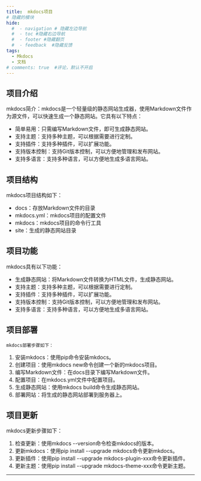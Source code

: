 ```yaml
---
title:  mkdocs项目
# 隐藏的模块
hide:
  #  - navigation # 隐藏左边导航
  #  - toc #隐藏右边导航
  #  - footer #隐藏翻页
  #  - feedback  #隐藏反馈
tags:  
  - Mkdocs
  - 文档
# comments: true  #评论，默认不开启
---
```



##  项目介绍
  mkdocs简介：mkdocs是一个轻量级的静态网站生成器，使用Markdown文件作为源文件，可以快速生成一个静态网站。它具有以下特点：

  - 简单易用：只需编写Markdown文件，即可生成静态网站。
  - 支持主题：支持多种主题，可以根据需要进行定制。
  - 支持插件：支持多种插件，可以扩展功能。
  - 支持版本控制：支持Git版本控制，可以方便地管理和发布网站。
  - 支持多语言：支持多种语言，可以方便地生成多语言网站。

## 项目结构
  mkdocs项目结构如下：

  - docs：存放Markdown文件的目录
  - mkdocs.yml：mkdocs项目的配置文件
  - mkdocs：mkdocs项目的命令行工具
  - site：生成的静态网站目录

## 项目功能
  mkdocs具有以下功能：

  - 生成静态网站：将Markdown文件转换为HTML文件，生成静态网站。
  - 支持主题：支持多种主题，可以根据需要进行定制。
  - 支持插件：支持多种插件，可以扩展功能。
  - 支持版本控制：支持Git版本控制，可以方便地管理和发布网站。
  - 支持多语言：支持多种语言，可以方便地生成多语言网站。
## 项目部署
    mkdocs部署步骤如下：

  1. 安装mkdocs：使用pip命令安装mkdocs。
  2. 创建项目：使用mkdocs new命令创建一个新的mkdocs项目。
  3. 编写Markdown文件：在docs目录下编写Markdown文件。
  4. 配置项目：在mkdocs.yml文件中配置项目。
  5. 生成静态网站：使用mkdocs build命令生成静态网站。
  6. 部署网站：将生成的静态网站部署到服务器上。

## 项目更新
  mkdocs更新步骤如下：

  1. 检查更新：使用mkdocs --version命令检查mkdocs的版本。
  2. 更新mkdocs：使用pip install --upgrade mkdocs命令更新mkdocs。
  3. 更新插件：使用pip install --upgrade mkdocs-plugin-xxx命令更新插件。
  4. 更新主题：使用pip install --upgrade mkdocs-theme-xxx命令更新主题。

---
